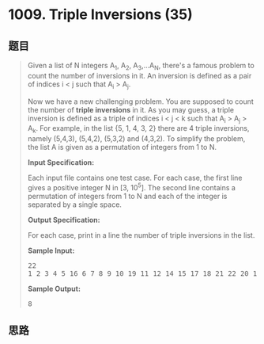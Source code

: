 <h1>1009. Triple Inversions (35)</h1>

## 题目

> <div id="problemContent">
> <p>Given a list of N integers A<sub>1</sub>, A<sub>2</sub>, A<sub>3</sub>,...A<sub>N</sub>, there's a famous problem to count the number of inversions in it.  An inversion is defined as a pair of indices i &lt; j such that A<sub>i</sub> &gt; A<sub>j</sub>.</p>
> <p>Now we have a new challenging problem. You are supposed to count the number of <b>triple inversions</b> in it.  As you may guess, a triple inversion is defined as a triple of indices i &lt; j &lt; k such that A<sub>i</sub> &gt; A<sub>j</sub> &gt; A<sub>k</sub>. For example, in the list {5, 1, 4, 3, 2} there are 4 triple inversions, namely (5,4,3), (5,4,2), (5,3,2) and (4,3,2).  To simplify the problem, the list A is given as a permutation of integers from 1 to N.</p>
> <p><b>
> Input Specification:
> </b></p>
> <p>Each input file contains one test case.  For each case, the first line gives a positive integer N in [3, 10<sup>5</sup>].  The second line contains a permutation of integers from 1 to N and each of the integer is separated by a single space.</p>
> <p><b>
> Output Specification:
> </b></p>
> <p>For each case, print in a line the number of triple inversions in the list.</p>
> <b>Sample Input:</b><pre>
> 22
> 1 2 3 4 5 16 6 7 8 9 10 19 11 12 14 15 17 18 21 22 20 13
> </pre>
> <b>Sample Output:</b><pre>
> 8
> </pre>
> </div>

## 思路


